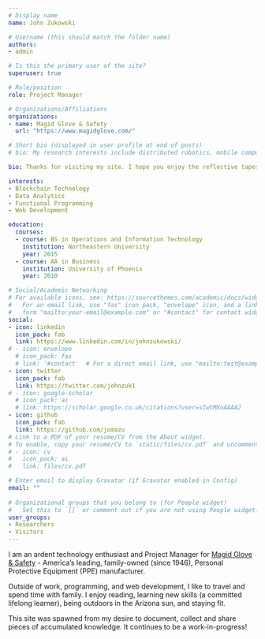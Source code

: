 ```yaml
---
# Display name
name: John Zukowski

# Username (this should match the folder name)
authors:
- admin

# Is this the primary user of the site?
superuser: true

# Role/position
role: Project Manager

# Organizations/Affiliations
organizations:
- name: Magid Glove & Safety
  url: "https://www.magidglove.com/"

# Short bio (displayed in user profile at end of posts)
# bio: My research interests include distributed robotics, mobile computing and programmable matter.

bio: Thanks for visiting my site. I hope you enjoy the reflective tapestry of projects, posts, and code snippets!

interests:
- Blockchain Technology
- Data Analytics
- Functional Programming
- Web Development

education:
  courses:
  - course: BS in Operations and Information Technology
    institution: Northeastern University
    year: 2015
  - course: AA in Business
    institution: University of Phoenix
    year: 2010

# Social/Academic Networking
# For available icons, see: https://sourcethemes.com/academic/docs/widgets/#icons
#   For an email link, use "fas" icon pack, "envelope" icon, and a link in the
#   form "mailto:your-email@example.com" or "#contact" for contact widget.
social:
- icon: linkedin
  icon_pack: fab
  link: https://www.linkedin.com/in/johnzukowski/
# - icon: envelope
  # icon_pack: fas
  # link: '#contact'  # For a direct email link, use "mailto:test@example.org".
- icon: twitter
  icon_pack: fab
  link: https://twitter.com/johnzuk1
# - icon: google-scholar
  # icon_pack: ai
  # link: https://scholar.google.co.uk/citations?user=sIwtMXoAAAAJ
- icon: github
  icon_pack: fab
  link: https://github.com/jomazu
# Link to a PDF of your resume/CV from the About widget.
# To enable, copy your resume/CV to `static/files/cv.pdf` and uncomment the lines below.  
# - icon: cv
#   icon_pack: ai
#   link: files/cv.pdf

# Enter email to display Gravatar (if Gravatar enabled in Config)
email: ""
  
# Organizational groups that you belong to (for People widget)
#   Set this to `[]` or comment out if you are not using People widget.  
user_groups:
- Researchers
- Visitors
---
```


I am an ardent technology enthusiast and Project Manager for [Magid Glove & Safety](https://www.magidglove.com/) - America’s leading, family-owned (since 1946), Personal Protective Equipment (PPE) manufacturer.

Outside of work, programming, and web development, I like to travel and spend time with family. I enjoy reading, learning new skills (a committed lifelong learner), being outdoors in the Arizona sun, and staying fit.

This site was spawned from my desire to document, collect and share pieces of accumulated knowledge. It continues to be a work-in-progress!